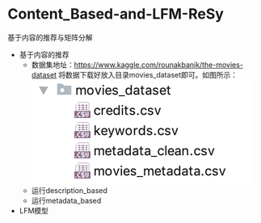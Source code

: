 # Content_Based-and-LFM-ReSy
基于内容的推荐与矩阵分解

- 基于内容的推荐
    - 数据集地址：https://www.kaggle.com/rounakbanik/the-movies-dataset 将数据下载好放入目录movies_dataset即可。如图所示：
    ![sample](https://github.com/shayue111/Content_Based-and-LFM-ReSy/blob/master/Content_Based/sample.png)
    - 运行description_based
    - 运行metadata_based
- LFM模型
